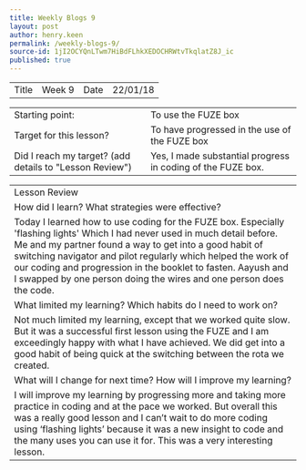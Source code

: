 ```yaml
---
title: Weekly Blogs 9
layout: post
author: henry.keen
permalink: /weekly-blogs-9/
source-id: 1jI2OCYQnLTwm7HiBdFLhkXEDOCHRWtvTkqlatZ8J_ic
published: true
---
```

<table>
  <tr>
    <td>Title</td>
    <td>Week 9</td>
    <td>Date</td>
    <td>22/01/18</td>
  </tr>
</table>


<table>
  <tr>
    <td>Starting point:</td>
    <td>To use the FUZE box</td>
  </tr>
  <tr>
    <td>Target for this lesson?</td>
    <td>To have progressed in the use of the FUZE box</td>
  </tr>
  <tr>
    <td>Did I reach my target? 
(add details to "Lesson Review")</td>
    <td> Yes, I made substantial progress in coding of the FUZE box.</td>
  </tr>
</table>


<table>
  <tr>
    <td>Lesson Review</td>
  </tr>
  <tr>
    <td>How did I learn? What strategies were effective? </td>
  </tr>
  <tr>
    <td>Today I learned how to use coding for the FUZE box. Especially 'flashing lights' Which I had never used in much detail before. Me and my partner found a way to get into a good habit of switching navigator and pilot regularly which helped the work of our coding and progression in the booklet to fasten. Aayush and I swapped by one person doing the wires and one person does the code.</td>
  </tr>
  <tr>
    <td>What limited my learning? Which habits do I need to work on? </td>
  </tr>
  <tr>
    <td>Not much limited my learning, except that we worked quite slow. But it was a successful first lesson using the FUZE and I am exceedingly happy with what I have achieved. We did get into a good habit of being quick at the switching between the rota we created.</td>
  </tr>
  <tr>
    <td>What will I change for next time? How will I improve my learning?</td>
  </tr>
  <tr>
    <td>I will improve my learning by progressing more and taking more practice in coding and at the pace we worked. But overall this was a really good lesson and I can’t wait to do more coding using ‘flashing lights’ because it was a new insight to code and the many uses you can use it for. This was a very interesting lesson.</td>
  </tr>
</table>


